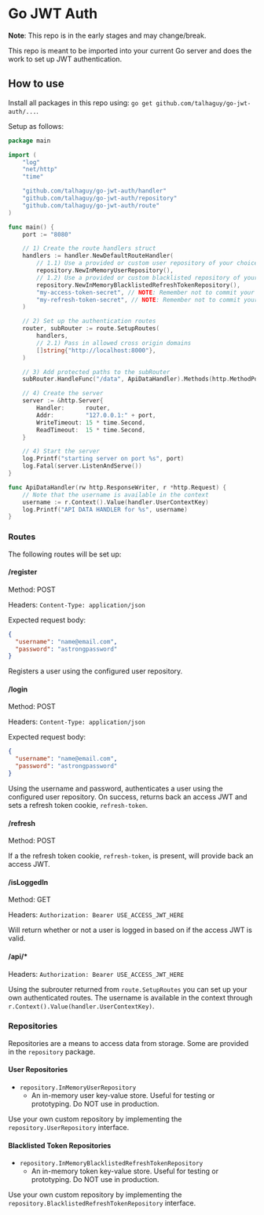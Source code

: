 # Go JWT Auth

**Note**: This repo is in the early stages and may change/break.

This repo is meant to be imported into your current Go server and does the work to set up JWT authentication.

## How to use

Install all packages in this repo using: `go get github.com/talhaguy/go-jwt-auth/...`.

Setup as follows:

```go
package main

import (
	"log"
	"net/http"
	"time"

	"github.com/talhaguy/go-jwt-auth/handler"
	"github.com/talhaguy/go-jwt-auth/repository"
	"github.com/talhaguy/go-jwt-auth/route"
)

func main() {
	port := "8080"

	// 1) Create the route handlers struct
	handlers := handler.NewDefaultRouteHandler(
		// 1.1) Use a provided or custom user repository of your choice
		repository.NewInMemoryUserRepository(),
		// 1.2) Use a provided or custom blacklisted repository of your choice
		repository.NewInMemoryBlacklistedRefreshTokenRepository(),
		"my-access-token-secret", // NOTE: Remember not to commit your secrets
		"my-refresh-token-secret", // NOTE: Remember not to commit your secrets
	)

	// 2) Set up the authentication routes
	router, subRouter := route.SetupRoutes(
		handlers,
		// 2.1) Pass in allowed cross origin domains
		[]string{"http://localhost:8000"},
	)

	// 3) Add protected paths to the subRouter
	subRouter.HandleFunc("/data", ApiDataHandler).Methods(http.MethodPost).Headers("Content-Type", "application/json")

	// 4) Create the server
	server := &http.Server{
		Handler:      router,
		Addr:         "127.0.0.1:" + port,
		WriteTimeout: 15 * time.Second,
		ReadTimeout:  15 * time.Second,
	}

	// 4) Start the server
	log.Printf("starting server on port %s", port)
	log.Fatal(server.ListenAndServe())
}

func ApiDataHandler(rw http.ResponseWriter, r *http.Request) {
	// Note that the username is available in the context
	username := r.Context().Value(handler.UserContextKey)
	log.Printf("API DATA HANDLER for %s", username)
}
```

### Routes

The following routes will be set up:

#### /register

Method: POST

Headers: `Content-Type: application/json`

Expected request body:

```json
{
  "username": "name@email.com",
  "password": "astrongpassword"
}
```

Registers a user using the configured user repository.

#### /login

Method: POST

Headers: `Content-Type: application/json`

Expected request body:

```json
{
  "username": "name@email.com",
  "password": "astrongpassword"
}
```

Using the username and password, authenticates a user using the configured user repository. On success, returns back an access JWT and sets a refresh token cookie, `refresh-token`.

#### /refresh

Method: POST

If a the refresh token cookie, `refresh-token`, is present, will provide back an access JWT.

#### /isLoggedIn

Method: GET

Headers: `Authorization: Bearer USE_ACCESS_JWT_HERE`

Will return whether or not a user is logged in based on if the access JWT is valid.

#### /api/\*

Headers: `Authorization: Bearer USE_ACCESS_JWT_HERE`

Using the subrouter returned from `route.SetupRoutes` you can set up your own authenticated routes. The username is available in the context through `r.Context().Value(handler.UserContextKey)`.

### Repositories

Repositories are a means to access data from storage. Some are provided in the `repository` package.

#### User Repositories

- `repository.InMemoryUserRepository`
  - An in-memory user key-value store. Useful for testing or prototyping. Do NOT use in production.

Use your own custom repository by implementing the `repository.UserRepository` interface.

#### Blacklisted Token Repositories

- `repository.InMemoryBlacklistedRefreshTokenRepository`
  - An in-memory token key-value store. Useful for testing or prototyping. Do NOT use in production.

Use your own custom repository by implementing the `repository.BlacklistedRefreshTokenRepository` interface.
